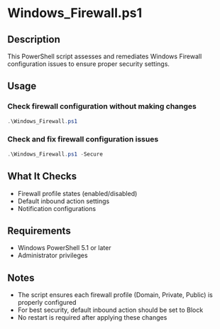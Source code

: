 # Windows_Firewall.ps1

## Description
This PowerShell script assesses and remediates Windows Firewall configuration issues to ensure proper security settings.

## Usage

### Check firewall configuration without making changes
```powershell
.\Windows_Firewall.ps1
```

### Check and fix firewall configuration issues
```powershell
.\Windows_Firewall.ps1 -Secure
```

## What It Checks
- Firewall profile states (enabled/disabled)
- Default inbound action settings
- Notification configurations

## Requirements
- Windows PowerShell 5.1 or later
- Administrator privileges

## Notes
- The script ensures each firewall profile (Domain, Private, Public) is properly configured
- For best security, default inbound action should be set to Block
- No restart is required after applying these changes